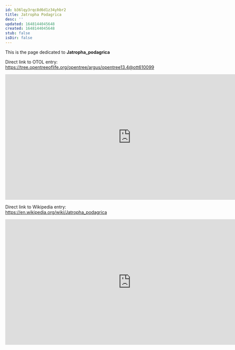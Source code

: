```yaml
---
id: b36lqy3rqc8d6d1z34yhbr2
title: Jatropha Podagrica
desc: ''
updated: 1648144045648
created: 1648144045648
stub: false
isDir: false
---
```

This is the page dedicated to **Jatropha_podagrica**


Direct link to OTOL entry: https://tree.opentreeoflife.org/opentree/argus/opentree13.4@ott610099



<html>
    <body>
    <iframe src="https://tree.opentreeoflife.org/opentree/argus/opentree13.4@ott610099"
    width="800" height="400" frameborder="0" allowfullscreen> </iframe>
    </body>
</html>
    


Direct link to Wikipedia entry: https://en.wikipedia.org/wiki/Jatropha_podagrica



<html>
    <body>
    <iframe src="https://en.wikipedia.org/wiki/Jatropha_podagrica"
    width="800" height="400" frameborder="0" allowfullscreen> </iframe>
    </body>
</html>
    
